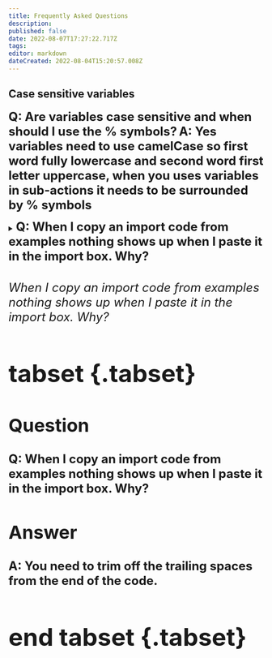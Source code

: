 ```yaml
---
title: Frequently Asked Questions
description: 
published: false
date: 2022-08-07T17:27:22.717Z
tags: 
editor: markdown
dateCreated: 2022-08-04T15:20:57.008Z
---
```


## Case sensitive variables
<font size="+2" class="text--twitch"><b>Q: </b></font><font size="+2"><b>Are variables case sensitive and when should I use the % symbols?</b></font>
<font size="+2" class="text--twitch"><b>A: </b></font></font><font size="+2"><b>Yes variables need to use camelCase so first word fully lowercase and second word first letter uppercase, when you uses variables in sub-actions it needs to be surrounded by % symbols</b></font>

<details>
  <summary>
<font size="+2" class="text--twitch"><b>Q: </b></font><font size="+2"><b> When I copy an import code from examples nothing shows up when I paste it in the import box.  Why?</summary>
<font size="+2" class="text--twitch"><b>A: </b></font></font><font size="+2"><b> You need to trim off the trailing spaces from the end of the code.
</details>

###### When I copy an import code from examples nothing shows up when I paste it in the import box.  Why?

# tabset {.tabset}
## Question
    
<font size="+2" class="text--twitch"><b>Q: </b></font><font size="+2"><b>When I copy an import code from examples nothing shows up when I paste it in the import box.  Why?</b></font>
    
## Answer

<font size="+2" class="text--twitch"><b>A: </b></font><font size="+2"><b>You need to trim off the trailing spaces from the end of the code.</b></font>
# end tabset {.tabset}